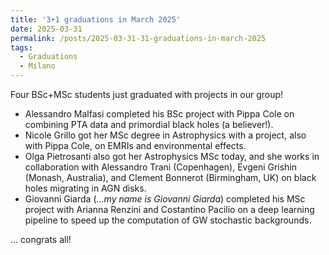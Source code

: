 ```yaml
---
title: '3+1 graduations in March 2025'
date: 2025-03-31
permalink: /posts/2025-03-31-31-graduations-in-march-2025
tags:
  - Graduations
  - Milano
---
```


Four BSc+MSc students just graduated with projects in our group!

- Alessandro Malfasi completed his BSc project with Pippa Cole on combining PTA data and primordial black holes (a believer!).
- Nicole Grillo got her MSc degree in Astrophysics with a project, also with Pippa Cole, on EMRIs and environmental effects.
- Olga Pietrosanti also got her Astrophysics MSc today, and she works in collaboration with Alessandro Trani (Copenhagen), Evgeni Grishin (Monash, Australia), and Clement Bonnerot (Birmingham, UK) on black holes migrating in AGN disks.
- Giovanni Giarda (*…my name is Giovanni Giarda*) completed his MSc project with Arianna Renzini and Costantino Pacilio on a deep learning pipeline to speed up the computation of GW stochastic backgrounds.

… congrats all!

